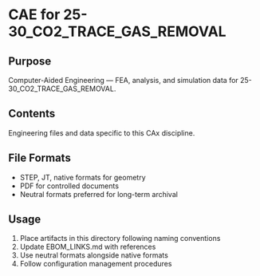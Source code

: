 # CAE for 25-30_CO2_TRACE_GAS_REMOVAL

## Purpose
Computer-Aided Engineering — FEA, analysis, and simulation data for 25-30_CO2_TRACE_GAS_REMOVAL.

## Contents
Engineering files and data specific to this CAx discipline.

## File Formats
- STEP, JT, native formats for geometry
- PDF for controlled documents
- Neutral formats preferred for long-term archival

## Usage
1. Place artifacts in this directory following naming conventions
2. Update EBOM_LINKS.md with references
3. Use neutral formats alongside native formats
4. Follow configuration management procedures
